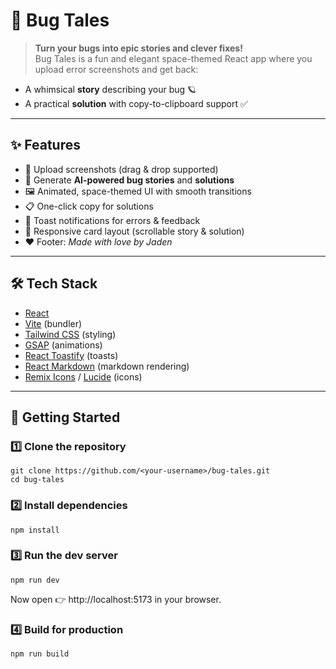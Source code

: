 # 🐞 Bug Tales

> **Turn your bugs into epic stories and clever fixes!**  
Bug Tales is a fun and elegant space-themed React app where you upload error screenshots and get back:
- A whimsical **story** describing your bug 🪐
- A practical **solution** with copy-to-clipboard support ✅

---

## ✨ Features
- 📂 Upload screenshots (drag & drop supported)
- 🚀 Generate **AI-powered bug stories** and **solutions**
- 🖼️ Animated, space-themed UI with smooth transitions
- 📋 One-click copy for solutions
- 🔔 Toast notifications for errors & feedback
- 🎨 Responsive card layout (scrollable story & solution)
- ❤️ Footer: *Made with love by Jaden*

---

## 🛠️ Tech Stack
- [React](https://reactjs.org/)
- [Vite](https://vitejs.dev/) (bundler)
- [Tailwind CSS](https://tailwindcss.com/) (styling)
- [GSAP](https://greensock.com/gsap/) (animations)
- [React Toastify](https://fkhadra.github.io/react-toastify/) (toasts)
- [React Markdown](https://github.com/remarkjs/react-markdown) (markdown rendering)
- [Remix Icons](https://remixicon.com/) / [Lucide](https://lucide.dev/) (icons)

---

## 🚀 Getting Started

### 1️⃣ Clone the repository
```
git clone https://github.com/<your-username>/bug-tales.git
cd bug-tales
```
### 2️⃣ Install dependencies
```
npm install
```

### 3️⃣ Run the dev server
```
npm run dev
```

Now open 👉 http://localhost:5173
 in your browser.

### 4️⃣ Build for production
```
npm run build
```
